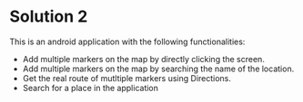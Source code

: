 # Solution 2

This is an android application with the following functionalities:

* Add multiple markers on the map by directly clicking the screen.
* Add multiple markers on the map by searching the name of the location.
* Get the real route of mutltiple markers using Directions.
* Search for a place in the application

